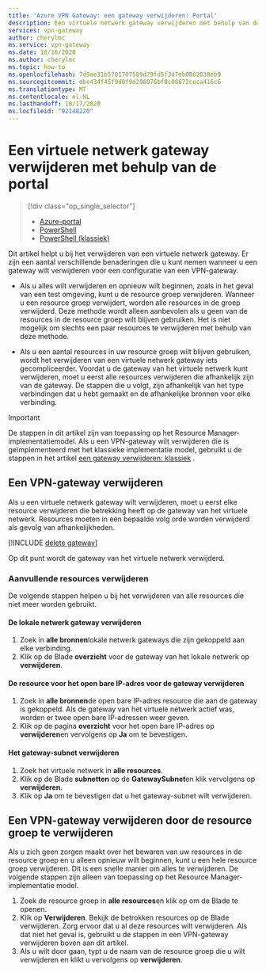 ```yaml
---
title: 'Azure VPN Gateway: een gateway verwijderen: Portal'
description: Een virtuele netwerk gateway verwijderen met behulp van de Azure Portal
services: vpn-gateway
author: cherylmc
ms.service: vpn-gateway
ms.date: 10/16/2020
ms.author: cherylmc
ms.topic: how-to
ms.openlocfilehash: 7d9ae31b5701707589d79fd5f3d7eb0802038eb9
ms.sourcegitcommit: dbe434f45f9d0f9d298076bf8c08672ceca416c6
ms.translationtype: MT
ms.contentlocale: nl-NL
ms.lasthandoff: 10/17/2020
ms.locfileid: "92148220"
---
```

# <a name="delete-a-virtual-network-gateway-using-the-portal"></a>Een virtuele netwerk gateway verwijderen met behulp van de portal

> [!div class="op_single_selector"]
> * [Azure-portal](vpn-gateway-delete-vnet-gateway-portal.md)
> * [PowerShell](vpn-gateway-delete-vnet-gateway-powershell.md)
> * [PowerShell (klassiek)](vpn-gateway-delete-vnet-gateway-classic-powershell.md)

Dit artikel helpt u bij het verwijderen van een virtuele netwerk gateway. Er zijn een aantal verschillende benaderingen die u kunt nemen wanneer u een gateway wilt verwijderen voor een configuratie van een VPN-gateway.

* Als u alles wilt verwijderen en opnieuw wilt beginnen, zoals in het geval van een test omgeving, kunt u de resource groep verwijderen. Wanneer u een resource groep verwijdert, worden alle resources in de groep verwijderd. Deze methode wordt alleen aanbevolen als u geen van de resources in de resource groep wilt blijven gebruiken. Het is niet mogelijk om slechts een paar resources te verwijderen met behulp van deze methode.

* Als u een aantal resources in uw resource groep wilt blijven gebruiken, wordt het verwijderen van een virtuele netwerk gateway iets gecompliceerder. Voordat u de gateway van het virtuele netwerk kunt verwijderen, moet u eerst alle resources verwijderen die afhankelijk zijn van de gateway. De stappen die u volgt, zijn afhankelijk van het type verbindingen dat u hebt gemaakt en de afhankelijke bronnen voor elke verbinding.

> [!IMPORTANT]
> De stappen in dit artikel zijn van toepassing op het Resource Manager-implementatiemodel. Als u een VPN-gateway wilt verwijderen die is geïmplementeerd met het klassieke implementatie model, gebruikt u de stappen in het artikel [een gateway verwijderen: klassiek](vpn-gateway-delete-vnet-gateway-classic-powershell.md) .

## <a name="delete-a-vpn-gateway"></a>Een VPN-gateway verwijderen

Als u een virtuele netwerk gateway wilt verwijderen, moet u eerst elke resource verwijderen die betrekking heeft op de gateway van het virtuele netwerk. Resources moeten in een bepaalde volg orde worden verwijderd als gevolg van afhankelijkheden.

[!INCLUDE [delete gateway](../../includes/vpn-gateway-delete-vnet-gateway-portal-include.md)]

Op dit punt wordt de gateway van het virtuele netwerk verwijderd.

### <a name="to-delete-additional-resources"></a>Aanvullende resources verwijderen

De volgende stappen helpen u bij het verwijderen van alle resources die niet meer worden gebruikt.

#### <a name="to-delete-the-local-network-gateway"></a>De lokale netwerk gateway verwijderen

1. Zoek in **alle bronnen**lokale netwerk gateways die zijn gekoppeld aan elke verbinding.
1. Klik op de Blade **overzicht** voor de gateway van het lokale netwerk op **verwijderen**.

#### <a name="to-delete-the-public-ip-address-resource-for-the-gateway"></a>De resource voor het open bare IP-adres voor de gateway verwijderen

1. Zoek in **alle bronnen**de open bare IP-adres resource die aan de gateway is gekoppeld. Als de gateway van het virtuele netwerk actief was, worden er twee open bare IP-adressen weer geven.
1. Klik op de pagina **overzicht** voor het open bare IP-adres op **verwijderen**en vervolgens op **Ja** om te bevestigen.

#### <a name="to-delete-the-gateway-subnet"></a>Het gateway-subnet verwijderen

1. Zoek het virtuele netwerk in **alle resources**. 
1. Klik op de Blade **subnetten** op de **GatewaySubnet**en klik vervolgens op **verwijderen**. 
1. Klik op **Ja** om te bevestigen dat u het gateway-subnet wilt verwijderen.

## <a name="delete-a-vpn-gateway-by-deleting-the-resource-group"></a><a name="deleterg"></a>Een VPN-gateway verwijderen door de resource groep te verwijderen

Als u zich geen zorgen maakt over het bewaren van uw resources in de resource groep en u alleen opnieuw wilt beginnen, kunt u een hele resource groep verwijderen. Dit is een snelle manier om alles te verwijderen. De volgende stappen zijn alleen van toepassing op het Resource Manager-implementatie model.

1. Zoek de resource groep in **alle resources**en klik op om de Blade te openen.
1. Klik op **Verwijderen**. Bekijk de betrokken resources op de Blade verwijderen. Zorg ervoor dat u al deze resources wilt verwijderen. Als dat niet het geval is, gebruikt u de stappen in een VPN-gateway verwijderen boven aan dit artikel.
1. Als u wilt door gaan, typt u de naam van de resource groep die u wilt verwijderen en klikt u vervolgens op **verwijderen**.
